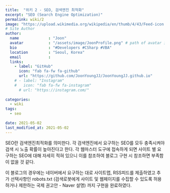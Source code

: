 ```yaml
---
title:  "위키 2 - SEO, 검색엔진 최적화"
excerpt: "SEO (Search Engine Optimization)"
permalink: wiki/2
image: "https://upload.wikimedia.org/wikipedia/en/thumb/4/43/Feed-icon.svg/1200px-Feed-icon.svg.png"
# Site Author
author:
  name             : "Joon"
  avatar           : "/assets/image/JoonProfile.png" # path of avatar image, e.g. "/assets/images/bio-photo.jpg"
  bio              : "#Developers #CSharp #VBA"
  location         : "Seoul, Korea"
  email            :
  links:
    - label: "GitHub"
      icon: "fab fa-fw fa-github"
      url: "https://github.com/JoonYoungJJ/JoonYoungJJ.github.io"
    # - label: "Instagram"
    #   icon: "fab fa-fw fa-instagram"
      # url: "https://instagram.com/"
      
categories:
  - wiki
tags:
  - seo
 
date: 2021-05-02
last_modified_at: 2021-05-02
---
```


SEO란 검색엔진최적화를 의미한다. 각 검색엔진에서 요구하는 SEO를 모두 충족시켜야 검색 시 노출 확률이 높아진다고 한다. 각 웹마스터 도구에 접속하게 되면 사이트 별 요구하는 SEO에 대해 자세히 적혀 있으니 이를 참조하여 블로그 구현 시 참조하면 부족함이 없을 것 같다.  

이 블로그의 경우에는 네이버에서 요구하는 대로 사이트맵, RSS피드를 제출하였고 추가 선택사항인 robots.txt (검색로봇에게 사이트 및 웹페이지를 수집할 수 있도록 허용하거나 제한하는 국제 권고안 - Naver 설명) 까지 구현을 완료하였다.  


